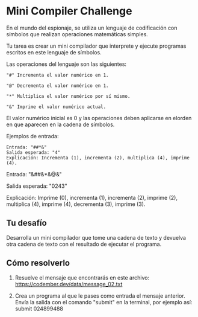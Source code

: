 # Mini Compiler Challenge

En el mundo del espionaje, se utiliza un lenguaje de codificación con símbolos que realizan operaciones matemáticas simples.

Tu tarea es crear un mini compilador que interprete y ejecute programas escritos en este lenguaje de símbolos.

Las operaciones del lenguaje son las siguientes:
```
"#" Incrementa el valor numérico en 1.

"@" Decrementa el valor numérico en 1.

"*" Multiplica el valor numérico por sí mismo.

"&" Imprime el valor numérico actual.
```

El valor numérico inicial es 0 y las operaciones deben aplicarse en elorden en que aparecen en la cadena de símbolos.

Ejemplos de entrada:
```
Entrada: "##*&"
Salida esperada: "4"
Explicación: Incrementa (1), incrementa (2), multiplica (4), imprime (4).
```

Entrada: "&##&*&@&"

Salida esperada: "0243"

Explicación: Imprime (0), incrementa (1), incrementa (2), imprime (2), multiplica (4), imprime (4), decrementa (3), imprime (3).

## Tu desafío
Desarrolla un mini compilador que tome una cadena de texto y devuelva otra cadena de texto con el resultado de ejecutar el programa.

## Cómo resolverlo
1. Resuelve el mensaje que encontrarás en este archivo: https://codember.dev/data/message_02.txt

2. Crea un programa al que le pases como entrada el mensaje anterior. Envía la salida con el comando "submit" en la terminal, por ejemplo así:
submit 024899488


